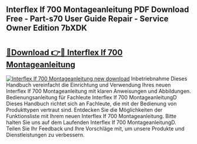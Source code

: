 ## Interflex If 700 Montageanleitung PDF Download Free - Part-s70 User Guide Repair - Service Owner Edition 7bXDK

# <h2><a href="http://df6sqy.blite.top/?on=Interflex+If+700+Montageanleitung">🔗Download 👉🔴 Interflex If 700 Montageanleitung</a></h2>

[![Interflex If 700 Montageanleitung new download](https://i.imgur.com/lujVjoI.png)](http://df6sqy.blite.top/?on=Interflex+If+700+Montageanleitung)
Inbetriebnahme Dieses Handbuch vereinfacht die Einrichtung und Verwendung Ihres neuen Interflex If 700 Montageanleitung mit klaren Anweisungen und Abbildungen. Bedienungsanleitung für Fachleute Interflex If 700 MontageanleitungD Dieses Handbuch richtet sich an Fachleute, die mit der Bedienung von Produkttypen vertraut sind. Entdecken Sie die Möglichkeiten der Funktionsliste mit Ihrem neuen Interflex If 700 Montageanleitung. Bitte halten Sie uns auf dem Laufenden Interflex If 700 MontageanleitungD. Teilen Sie Ihr Feedback und Ihre Vorschläge mit, um unsere Produkte und Dienstleistungen zu verbessern.
